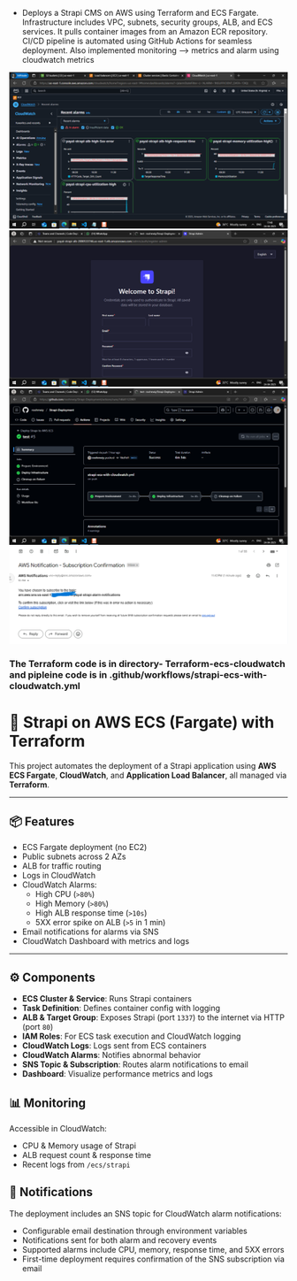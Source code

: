 -  Deploys a Strapi CMS on AWS using Terraform and ECS Fargate.
Infrastructure includes VPC, subnets, security groups, ALB, and ECS services.
It pulls container images from an Amazon ECR repository.
CI/CD pipeline is automated using GitHub Actions for seamless deployment.
Also implemented monitoring --> metrics and alarm using cloudwatch metrics

![img1](img/img1.png "img1")
![img2](img/img2.png "img2")
![img3](img/img3.png "img3")
![img4](img/img4.png "img4")

### The Terraform code is in directory- Terraform-ecs-cloudwatch  and pipleine code is in .github/workflows/strapi-ecs-with-cloudwatch.yml

# 🚀 Strapi on AWS ECS (Fargate) with Terraform

This project automates the deployment of a Strapi application using **AWS ECS Fargate**, **CloudWatch**, and **Application Load Balancer**, all managed via **Terraform**.

---

## 📦 Features

- ECS Fargate deployment (no EC2)
- Public subnets across 2 AZs
- ALB for traffic routing
- Logs in CloudWatch
- CloudWatch Alarms:
  - High CPU (`>80%`)
  - High Memory (`>80%`)
  - High ALB response time (`>10s`)
  - 5XX error spike on ALB (`>5` in 1 min)
- Email notifications for alarms via SNS
- CloudWatch Dashboard with metrics and logs

---

## ⚙️ Components

- **ECS Cluster & Service**: Runs Strapi containers
- **Task Definition**: Defines container config with logging
- **ALB & Target Group**: Exposes Strapi (port `1337`) to the internet via HTTP (port `80`)
- **IAM Roles**: For ECS task execution and CloudWatch logging
- **CloudWatch Logs**: Logs sent from ECS containers
- **CloudWatch Alarms**: Notifies abnormal behavior
- **SNS Topic & Subscription**: Routes alarm notifications to email
- **Dashboard**: Visualize performance metrics and logs

## 📊 Monitoring

Accessible in CloudWatch:
- CPU & Memory usage of Strapi
- ALB request count & response time
- Recent logs from `/ecs/strapi`

## 🔔 Notifications

The deployment includes an SNS topic for CloudWatch alarm notifications:
- Configurable email destination through environment variables
- Notifications sent for both alarm and recovery events
- Supported alarms include CPU, memory, response time, and 5XX errors
- First-time deployment requires confirmation of the SNS subscription via email

